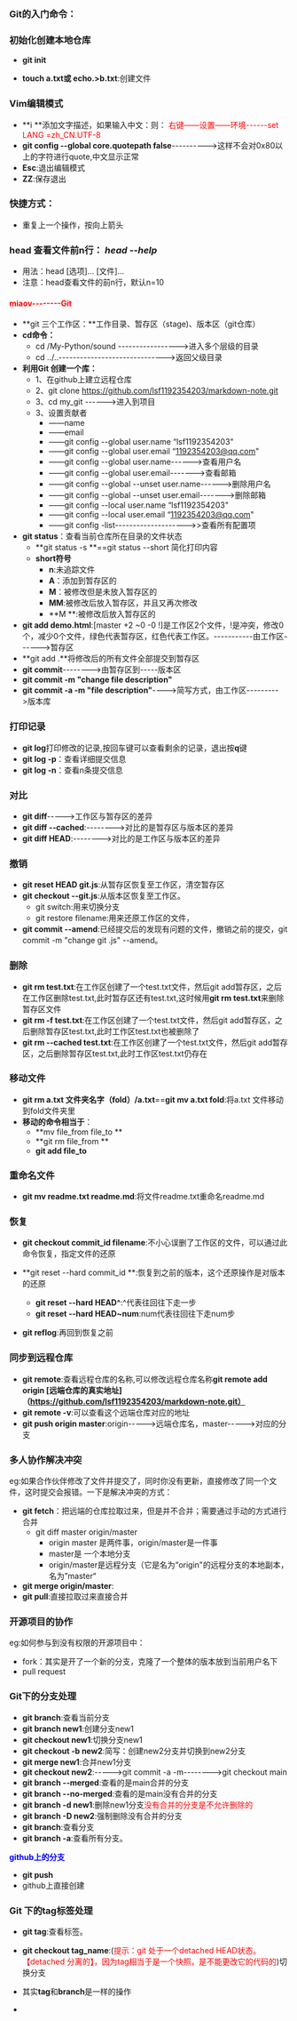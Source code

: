 ### Git的入门命令：

### 初始化创建本地仓库

* **git init**

* **touch a.txt或  echo.>b.txt**:创建文件

### Vim编辑模式

* **i **添加文字描述，如果输入中文：则：  <font color=red>右键——设置——环境------set LANG =zh_CN.UTF-8</font>
* **git config --global core.quotepath false**---------->这样不会对0x80以上的字符进行quote,中文显示正常
* **Esc**:退出编辑模式
* **ZZ**:保存退出   

### 快捷方式：

* 重复上一个操作，按向上箭头

### head 查看文件前n行：  *head --help*

* 用法：head [选项]… [文件]…
* 注意：head查看文件的前n行，默认n=10

#### <font color=red>miaov--------Git</font>

* **git 三个工作区：**工作目录、暂存区（stage)、版本区（git仓库）
* **cd命令：**
  * cd  /My-Python/sound ----------------->进入多个层级的目录
  * cd  ../..------------------------------>返回父级目录
* **利用Git 创建一个库：**
  * 1、在github上建立远程仓库
  * 2、git clone https://github.com/lsf1192354203/markdown-note.git
  * 3、cd my_git ------>进入到项目
  * 3、设置贡献者
    * ——name
    * ——email
    * ——git config  --global user.name  “lsf1192354203"
    * ——git config  --global user.email   “1192354203@qq.com"
    * ——git config  --global user.name------>查看用户名
    * ——git config  --global user.email------->查看邮箱
    * ——git config  --global --unset user.name------>删除用户名
    * ——git config  --global --unset user.email------->删除邮箱
    * ——git config  --local user.name  “lsf1192354203"
    * ——git config  --local user.email   “1192354203@qq.com"
    * ——git config -list-------------------->>查看所有配置项
* **git status**：查看当前仓库所在目录的文件状态
  * **git status -s **==git status --short 简化打印内容
  * **short符号**
    * **n**:未追踪文件
    * **A**：添加到暂存区的
    * **M**：被修改但是未放入暂存区的
    * **MM**:被修改后放入暂存区，并且又再次修改
    * **M  **:被修改后放入暂存区的
* **git add demo.html**:[master  +2 ~0 -0 !]是工作区2个文件，!是冲突，修改0个，减少0个文件，绿色代表暂存区，红色代表工作区。-----------由工作区------>暂存区
* **git add .**将修改后的所有文件全部提交到暂存区
* **git commit**-------->由暂存区到-----版本区
* **git commit -m "change file description"**
* **git commit -a -m "file description"**---->简写方式，由工作区--------->版本库

### 打印记录

* **git log**打印修改的记录,按回车键可以查看剩余的记录，退出按**q**键
* **git log -p**：查看详细提交信息
* **git log -n**：查看n条提交信息

### 对比

* **git diff**----->工作区与暂存区的差异
* **git diff --cached**:-------->对比的是暂存区与版本区的差异
* **git diff HEAD**:-------->对比的是工作区与版本区的差异

### 撤销

* **git reset HEAD git.js**:从暂存区恢复至工作区，清空暂存区
* **git checkout --git.js**:从版本区恢复至工作区。
  * git switch:用来切换分支
  * git restore filename:用来还原工作区的文件，
* **git commit --amend**:已经提交后的发现有问题的文件，撤销之前的提交，git commit -m "change git .js"  --amend。

### 删除

* **git rm test.txt**:在工作区创建了一个test.txt文件，然后git add暂存区，之后在工作区删除test.txt,此时暂存区还有test.txt,这时候用**git rm test.txt**来删除暂存区文件
* **git rm -f test.txt**:在工作区创建了一个test.txt文件，然后git add暂存区，之后删除暂存区test.txt,此时工作区test.txt也被删除了
* **git rm --cached test.txt**:在工作区创建了一个test.txt文件，然后git add暂存区，之后删除暂存区test.txt,此时工作区test.txt仍存在

### 移动文件

* **git rm a.txt  文件夹名字（fold）/a.txt**==**git mv a.txt fold**:将a.txt 文件移动到fold文件夹里
* **移动的命令相当于**：
  * **mv file_from file_to **
  * **git rm file_from **
  * **git add file_to**

### 重命名文件

* **git mv readme.txt readme.md**:将文件readme.txt重命名readme.md

### 恢复

* **git checkout commit_id filename**:不小心误删了工作区的文件，可以通过此命令恢复，指定文件的还原
* **git reset --hard commit_id **:恢复到之前的版本，这个还原操作是对版本的还原
  * **git reset --hard HEAD^**:^代表往回往下走一步
  * **git reset --hard HEAD~num**:num代表往回往下走num步

* **git reflog**:再回到恢复之前
### 同步到远程仓库

* **git remote**:查看远程仓库的名称,可以修改远程仓库名称**git remote add origin [远端仓库的真实地址]（https://github.com/lsf1192354203/markdown-note.git）**
* **git remote -v**:可以查看这个远端仓库对应的地址
* **git push origin master**:origin----->远端仓库名，master----->对应的分支

### 多人协作解决冲突

eg:如果合作伙伴修改了文件并提交了，同时你没有更新，直接修改了同一个文件，这时提交会报错。一下是解决冲突的方式：

* **git fetch**：把远端的仓库拉取过来，但是并不合并；需要通过手动的方式进行合并
  * git diff master origin/master
    * origin master 是两件事，origin/master是一件事
    * master是 一个本地分支
    * origin/master是远程分支（它是名为“origin"的远程分支的本地副本，名为”master“
* **git merge origin/master**:
* **git pull**:直接拉取过来直接合并

### 开源项目的协作
eg:如何参与到没有权限的开源项目中：

* fork：其实是开了一个新的分支，克隆了一个整体的版本放到当前用户名下
* pull request

### Git下的分支处理

* **git branch**:查看当前分支
* **git branch new1**:创建分支new1
* **git checkout new1**:切换分支new1
* **git checkout -b new2**:简写：创建new2分支并切换到new2分支
* **git merge new1**:合并new1分支
* **git checkout new2**:----->git commit -a -m-------->git checkout main
* **git branch --merged**:查看的是main合并的分支
* **git branch --no-merged**:查看的是main没有合并的分支
* **git branch -d new1**:删除new1分支<font color=red>没有合并的分支是不允许删除的</font>
* **git branch -D new2**:强制删除没有合并的分支
* **git branch**:查看分支
* **git branch -a**:查看所有分支。

**<font color=blue>github上的分支</font>**

* **git push**
* github上直接创建

### Git 下的tag标签处理

* **git tag**:查看标签。

* **git checkout tag_name**:(<font color=red>提示：git 处于一个detached HEAD状态。【detached 分离的】，因为tag相当于是一个快照，是不能更改它的代码的</font>)切换分支
* 其实**tag**和**branch**是一样的操作
* 






























